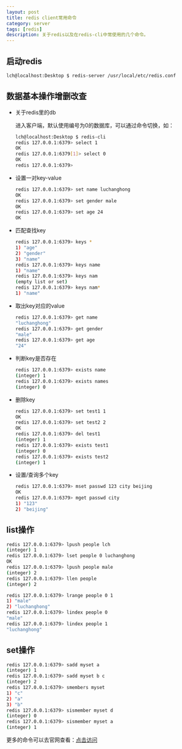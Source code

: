 ```yaml
---
layout: post
title: redis client常用命令
category: server
tags: [redis]
description: 关于redis以及在redis-cli中常使用的几个命令。
---
```


## 启动redis

```bash
lch@localhost:Desktop $ redis-server /usr/local/etc/redis.conf
```

## 数据基本操作增删改查

- 关于redis里的db

    进入客户端，默认使用编号为0的数据库，可以通过命令切换，如：

    ```bash
    lch@localhost:Desktop $ redis-cli
    redis 127.0.0.1:6379> select 1
    OK
    redis 127.0.0.1:6379[1]> select 0
    OK
    redis 127.0.0.1:6379>
    ```

- 设置一对key-value

    ```bash
    redis 127.0.0.1:6379> set name luchanghong
    OK
    redis 127.0.0.1:6379> set gender male
    OK
    redis 127.0.0.1:6379> set age 24
    OK
    ```

- 匹配查找key

    ```bash
    redis 127.0.0.1:6379> keys *
    1) "age"
    2) "gender"
    3) "name"
    redis 127.0.0.1:6379> keys name
    1) "name"
    redis 127.0.0.1:6379> keys nam
    (empty list or set)
    redis 127.0.0.1:6379> keys nam*
    1) "name"
    ```

- 取出key对应的value

    ```bash
    redis 127.0.0.1:6379> get name
    "luchanghong"
    redis 127.0.0.1:6379> get gender
    "male"
    redis 127.0.0.1:6379> get age
    "24"
    ```

- 判断key是否存在

    ```bash
    redis 127.0.0.1:6379> exists name
    (integer) 1
    redis 127.0.0.1:6379> exists names
    (integer) 0
    ```

- 删除key

    ```bash
    redis 127.0.0.1:6379> set test1 1
    OK
    redis 127.0.0.1:6379> set test2 2
    OK
    redis 127.0.0.1:6379> del test1
    (integer) 1
    redis 127.0.0.1:6379> exists test1
    (integer) 0
    redis 127.0.0.1:6379> exists test2
    (integer) 1
    ```

- 设置/查询多个key

    ```bash
    redis 127.0.0.1:6379> mset passwd 123 city beijing
    OK
    redis 127.0.0.1:6379> mget passwd city
    1) "123"
    2) "beijing"
    ```

## list操作

```bash
redis 127.0.0.1:6379> lpush people lch
(integer) 1
redis 127.0.0.1:6379> lset people 0 luchanghong
OK
redis 127.0.0.1:6379> lpush people male
(integer) 2
redis 127.0.0.1:6379> llen people
(integer) 2

redis 127.0.0.1:6379> lrange people 0 1
1) "male"
2) "luchanghong"
redis 127.0.0.1:6379> lindex people 0
"male"
redis 127.0.0.1:6379> lindex people 1
"luchanghong"
```

## set操作

```bash
redis 127.0.0.1:6379> sadd myset a
(integer) 1
redis 127.0.0.1:6379> sadd myset b c
(integer) 2
redis 127.0.0.1:6379> smembers myset
1) "c"
2) "a"
3) "b"
redis 127.0.0.1:6379> sismember myset d
(integer) 0
redis 127.0.0.1:6379> sismember myset a
(integer) 1
```

更多的命令可以去官网查看：[点击访问][1]

[1]: http://www.redis.io/commands "Command reference – Redis"
